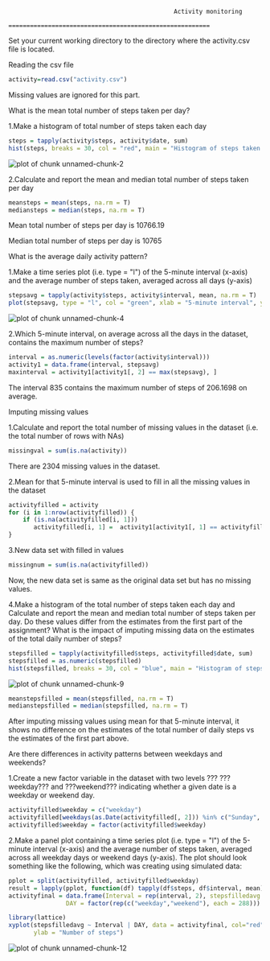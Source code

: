                                                   Activity monitoring
                                ========================================================

Set your current working directory to the directory where the activity.csv file is located.

Reading the csv file


```r
activity=read.csv("activity.csv")
```

Missing values are ignored for this part.

What is the mean total number of steps taken per day?

1.Make a histogram of total number of steps taken each day


```r
steps = tapply(activity$steps, activity$date, sum)
hist(steps, breaks = 30, col = "red", main = "Histogram of steps taken each day", xlab = "Steps taken each day")
```

![plot of chunk unnamed-chunk-2](figure/unnamed-chunk-2.png) 

2.Calculate and report the mean and median total number of steps taken per day


```r
meansteps = mean(steps, na.rm = T)
mediansteps = median(steps, na.rm = T)
```
Mean total number of steps per day is 10766.19

Median total number of steps per day is 10765


What is the average daily activity pattern?

1.Make a time series plot (i.e. type = "l") of the 5-minute interval (x-axis) and the average number of steps taken, averaged across all days (y-axis)


```r
stepsavg = tapply(activity$steps, activity$interval, mean, na.rm = T)
plot(stepsavg, type = "l", col = "green", xlab = "5-minute interval", ylab = "Steps averaged", main = "Steps averaged across all days")
```

![plot of chunk unnamed-chunk-4](figure/unnamed-chunk-4.png) 

2.Which 5-minute interval, on average across all the days in the dataset, contains the maximum number of steps?


```r
interval = as.numeric(levels(factor(activity$interval)))
activity1 = data.frame(interval, stepsavg)
maxinterval = activity1[activity1[, 2] == max(stepsavg), ]
```

The interval 835 contains the maximum number of steps of 206.1698 on average.

Imputing missing values

1.Calculate and report the total number of missing values in the dataset (i.e. the total number of rows with NAs)


```r
missingval = sum(is.na(activity))
```
There are 2304 missing values in the dataset.

2.Mean for that 5-minute interval is used to fill in all the missing values in the dataset


```r
activityfilled = activity
for (i in 1:nrow(activityfilled)) {
    if (is.na(activityfilled[i, 1])) 
       activityfilled[i, 1] =  activity1[activity1[, 1] == activityfilled[i, 3], ][, 2]
}
```

3.New data set with filled in values


```r
missingnum = sum(is.na(activityfilled))
```

Now, the new data set is same as the original data set but has no missing values.

4.Make a histogram of the total number of steps taken each day and Calculate and report the mean and median total number of steps taken per day. Do these values differ from the estimates from the first part of the assignment? What is the impact of imputing missing data on the estimates of the total daily number of steps?


```r
stepsfilled = tapply(activityfilled$steps, activityfilled$date, sum)
stepsfilled = as.numeric(stepsfilled)
hist(stepsfilled, breaks = 30, col = "blue", main = "Histogram of steps taken each day (Filled)", xlab = "Steps taken each day")
```

![plot of chunk unnamed-chunk-9](figure/unnamed-chunk-9.png) 


```r
meanstepsfilled = mean(stepsfilled, na.rm = T)
medianstepsfilled = median(stepsfilled, na.rm = T)
```

After imputing missing values using mean for that 5-minute interval, it shows no difference on the estimates of the total number of daily steps vs the estimates of the first part above.


Are there differences in activity patterns between weekdays and weekends?

1.Create a new factor variable in the dataset with two levels ??? ???weekday??? and ???weekend??? indicating whether a given date is a weekday or weekend day.


```r
activityfilled$weekday = c("weekday")
activityfilled[weekdays(as.Date(activityfilled[, 2])) %in% c("Sunday", "Saturday"), ][4] <- c("weekend") 
activityfilled$weekday = factor(activityfilled$weekday)
```

2.Make a panel plot containing a time series plot (i.e. type = "l") of the 5-minute interval (x-axis) and the average number of steps taken, averaged across all weekday days or weekend days (y-axis). The plot should look something like the following, which was creating using simulated data:  


```r
pplot = split(activityfilled, activityfilled$weekday)
result = lapply(pplot, function(df) tapply(df$steps, df$interval, mean))
activityfinal = data.frame(Interval = rep(interval, 2), stepsfilledavg = as.vector(unlist(result)),
                DAY = factor(rep(c("weekday","weekend"), each = 288)))

library(lattice)
xyplot(stepsfilledavg ~ Interval | DAY, data = activityfinal, col="red",layout = c(1,2), type = "l",
       ylab = "Number of steps")       
```

![plot of chunk unnamed-chunk-12](figure/unnamed-chunk-12.png) 



